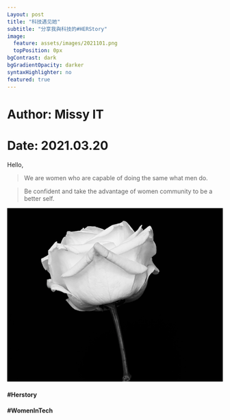 ```yaml
---
Layout: post
title: "科技遇见她"
subtitle: "分享我與科技的#HERStory"
image:
  feature: assets/images/2021101.png
  topPosition: 0px
bgContrast: dark
bgGradientOpacity: darker
syntaxHighlighter: no
featured: true
---
```


# Author: Missy IT 
# Date: 2021.03.20

Hello, 

>We are women who are capable of doing the same what men do.

>Be confident and take the advantage of women community to be a better self.


![102](../assets/images/2021102.png)

#### #Herstory 
#### #WomenInTech
